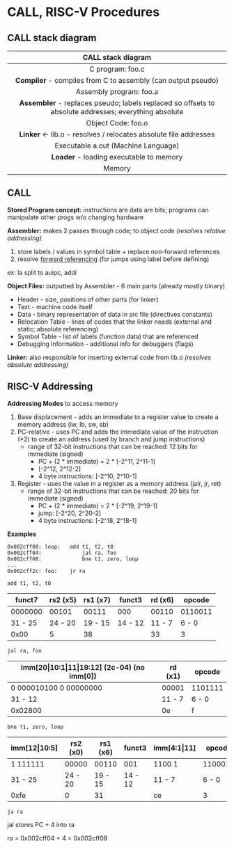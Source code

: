  # CALL, RISC-V Procedures

## CALL stack diagram

|                      CALL stack diagram                      |
| :----------------------------------------------------------: |
|                       C program: foo.c                       |
| **Compiler** - compiles from C to assembly (can output pseudo) |
|                   Assembly program: foo.a                    |
| **Assembler** - replaces pseudo; labels replaced so offsets to absolute addresses; everything absolute |
|                      Object Code: foo.o                      |
| **Linker** ← lib.o - resolves / relocates absolute file addresses |
|             Executable a.out (Machine Language)              |
|          **Loader** - loading executable to memory           |
|                            Memory                            |

## CALL

**Stored Program concept:** instructions are data are bits; programs can manipulate other progs w/o changing hardware

**Assembler:** makes 2 passes through code; to object code *(resolves relative addressing)*

1. store labels / values in symbol table + replace non-forward references
2. resolve <u>forward referencing</u> (for jumps using label before defining)

ex: la split to auipc, addi

**Object Files:** outputted by Assembler - 6 main parts (already mostly binary)

- Header - size, positions of other parts (for linker)
- Text - machine code itself
- Data - binary representation of data in src file (directives constants)
- Relocation Table - lines of codes that the linker needs (external and static; absolute referencing)
- Symbol Table - list of labels (function data) that are referenced
- Debugging Information - additional info for debuggers (flags)

**Linker:** also responsible for inserting external code from lib.o *(resolves absolute addressing)*

## RISC-V Addressing

**Addressing Modes** to access memory

1. Base displacement - adds an immediate to a register value to create a memory address (lw, lb, sw, sb)
2. PC-relative - uses PC and adds the immediate value of the instruction (*2) to create an address (used by branch and jump instructions)
   - range of 32-bit instructions that can be reached: 12 bits for immediate (signed)
     - PC + (2 * immediate) = 2 * [-2^11, 2^11-1]
     - [-2^12, 2^12-2]
     - 4 byte instructions: [-2^10, 2^10-1]
3. Register - uses the value in a register as a memory address (jalr, jr, ret)
   - range of 32-bit instructions that can be reached: 20 bits for immediate (signed)
     - PC + (2 * immediate) = 2 * [-2^19, 2^19-1]
     - jump: [-2^20, 2^20-2]
     - 4 byte instructions: [-2^18, 2^18-1] 

**Examples**

``````
0x002cff00:	loop:	add t1, t2, t0
0x002cff04:				jal ra, foo
0x002cff08:				bne t1, zero, loop
...
0x002cff2c:	foo:	jr ra
``````

```add t1, t2, t0```

| funct7  | rs2 (x5) | rs1 (x7) | funct3   | rd (x6) | opcode  |
| ------- | -------- | -------- | -------- | ------- | ------- |
| 0000000 | 00101    | 00111    | 000      | 00110   | 0110011 |
| 31 - 25 | 24 - 20  | 19 - 15  | 14  - 12 | 11 - 7  | 6 - 0   |
| 0x00    | 5        | 38       |          | 33      | 3       |

```jal ra, foo```

| imm[20\|10:1\|11\|19:12] (2c-04) (no imm[0]) | rd (x1) | opcode  |
| -------------------------------------------- | ------- | ------- |
| 0 000010100 0 00000000                       | 00001   | 1101111 |
| 31 - 12                                      | 11 - 7  | 6 - 0   |
| 0x02800                                      | 0e      | f       |

```bne t1, zero, loop```

| imm[12\|10:5] | rs2 (x0) | rs1 (x6) | funct3  | imm[4:1\|11] | opcode  |
| ------------- | -------- | -------- | ------- | ------------ | ------- |
| 1 111111      | 00000    | 00110    | 001     | 1100 1       | 1100011 |
| 31 - 25       | 24 - 20  | 19 - 15  | 14 - 12 | 11 - 7       | 6 - 0   |
| 0xfe          | 0        | 31       |         | ce           | 3       |

```ja ra```

jal stores PC + 4 into ra

ra = 0x002cff04 + 4 = 0x002cff08